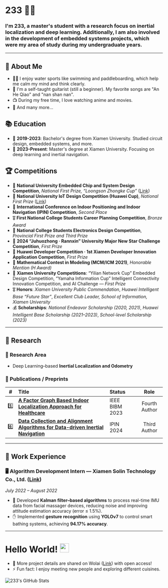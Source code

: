 # 233 👨‍💻
### I'm 233, a master's student with a research focus on inertial localization and deep learning. Additionally, I am also involved in the development of embedded systems projects, which were my area of study during my undergraduate years.

---

## 🧐 About Me
- 🏊‍♀️ I enjoy water sports like swimming and paddleboarding, which help me calm my mind and think clearly.
- 🎸 I'm a self-taught guitarist (still a beginner). My favorite songs are "An He Qiao" and "nan shan nan".
- 📺 During my free time, I love watching anime and movies.
- 👯 And many more...

## 📚 Education
- 📗 **2019-2023**: Bachelor's degree from Xiamen University. Studied circuit design, embedded systems, and more.
- 📘 **2023-Present**: Master's degree at Xiamen University. Focusing on deep learning and inertial navigation.
<!-- - 📙 **Future Goals**: I am confident in my ability to pursue a Ph.D., but I am currently focusing on gaining professional experience due to financial considerations. -->

## 🏆 Competitions

- 🥇 **National University Embedded Chip and System Design Competition**, *National First Prize, “Loongson Zhongke Cup”* ([Link](http://www.socchina.net/home?trackType=2))
- 🥇 **National University IoT Design Competition (Huawei Cup)**, *National First Prize* ([Link](https://iot.sjtu.edu.cn/Default.aspx))
- 🥈 **International Conference on Indoor Positioning and Indoor Navigation (IPIN) Competition**, *Second Place*
- 🎖 **First National College Students Career Planning Competition**, *Bronze Award*
- 🥇 **National College Students Electronics Design Competition**, *Provincial First Prize and Third Prize*
- 🥇 **2024 “Juhuozhong · Rannxin” University Major New Star Challenge Competition**, *First Prize*
- 🥇 **Huawei Developer Competition · 1st Xiamen Developer Innovation Application Competition**, *First Prize*
- 🏅 **Mathematical Contest in Modeling (MCM/ICM 2021)**, *Honorable Mention (H Award)*
- 🥇 **Xiamen University Competitions**: “Yilian Network Cup” Embedded Design Competition, “Yamaha Information Cup” Intelligent Connectivity Innovation Competition, and AI Challenge — *First Prize*
- 🎖 **Honors**: *Xiamen University Public Commendation*, *Huawei Intelligent Base “Future Star”*, *Excellent Club Leader, School of Information, Xiamen University*
- 💰 **Scholarships**: *National Endeavor Scholarship (2020, 2021)*, *Huawei Intelligent Base Scholarship (2021–2023)*, *School-level Scholarship (2023)*

---

## 🔬 Research

### 🎯 Research Area
- Deep Learning–based **Inertial Localization and Odometry**

### 🧠 Publications / Preprints

| # | Title | Status | Role |
|:-:|:------|:-------|:----:|
| 5️⃣ | [**A Factor Graph Based Indoor Localization Approach for Healthcare**](https://ieeexplore.ieee.org/abstract/document/10385673) | IEEE BIBM 2023 | Fourth Author |
| 6️⃣ | [**Data Collection and Alignment Algorithms for Data-driven Inertial Navigation**](https://ieeexplore.ieee.org/abstract/document/10786128) | IPIN 2024 | Third Author |

---

## 💼 Work Experience

### 🖥️ **Algorithm Development Intern — Xiamen Solin Technology Co., Ltd.** ([Link](https://www.solex-group.com/))  
*July 2022 – August 2022*

- 🧭 Developed **Kalman filter–based algorithms** to process real-time IMU data from facial massager devices, reducing noise and improving attitude estimation accuracy (error ≤ 1.5%).
- ✋ Implemented **gesture recognition** using **YOLOv7** to control smart bathing systems, achieving **94.17% accuracy**.

---

# Hello World! <img src="https://github.com/TheDudeThatCode/TheDudeThatCode/blob/master/Assets/Hi.gif" width="29px">

- 💬 More project details are shared on Wolai ([Link](https://www.wolai.com/nQ1geaWohw1TourtRFLABF)) with open access!
- ⚡ Fun fact: I enjoy meeting new people and exploring different cuisines.

![233's GitHub Stats](https://github-readme-stats.vercel.app/api?username=BUG423&show_icons=true)
